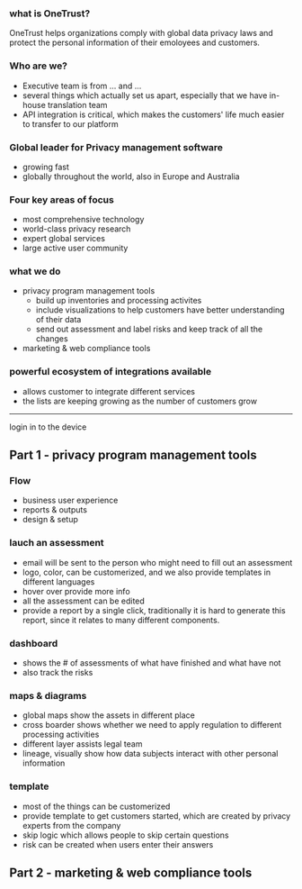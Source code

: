 ### what is OneTrust?
OneTrust helps organizations comply with global data privacy laws and protect the personal information of their emoloyees and customers.
### Who are we?
* Executive team is from ... and ...
* several things which actually set us apart, especially that we have in-house translation team
* API integration is critical, which makes the customers' life much easier to transfer to our platform 
### Global leader for Privacy management software
* growing fast
* globally throughout the world, also in Europe and Australia
### Four key areas of focus
* most comprehensive technology
* world-class privacy research
* expert global services
* large active user community 
### what we do
* privacy program management tools
  * build up inventories and processing activites
  * include visualizations to help customers have better understanding of their data
  * send out assessment and label risks and keep track of all the changes
* marketing & web compliance tools
### powerful ecosystem of integrations available
* allows customer to integrate different services
* the lists are keeping growing as the number of customers grow

------------------------------------------------------------------------
login in to the device

## Part 1 - privacy program management tools
### Flow
* business user experience
* reports & outputs
* design & setup
### lauch an assessment
* email will be sent to the person who might need to fill out an assessment
* logo, color, can be customerized, and we also provide templates in different languages
* hover over provide more info
* all the assessment can be edited 
* provide a report by a single click, traditionally it is hard to generate this report, since it relates to many different components. 
### dashboard
* shows the # of assessments of what have finished and what have not
* also track the risks
### maps & diagrams
* global maps show the assets in different place
* cross boarder shows whether we need to apply regulation to different processing activities
* different layer assists legal team 
* lineage, visually show how data subjects interact with other personal information
### template
* most of the things can be customerized
* provide template to get customers started, which are created by privacy experts from the company 
* skip logic which allows people to skip certain questions 
* risk can be created when users enter their answers

## Part 2 - marketing & web compliance tools
